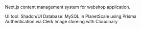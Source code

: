 Next.js content management system for webshop application.

UI tool: Shadcn/UI
Database: MySQL in PlanetScale using Prisma
Authentication via Clerk
Image storeing with Cloudinary
